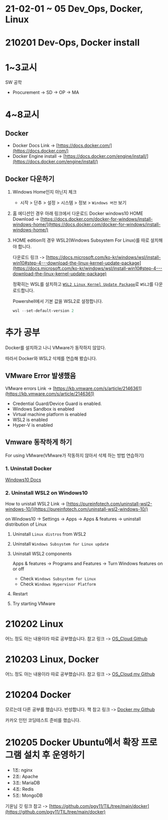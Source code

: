 # 21-02-01 ~ 05 Dev_Ops, Docker, Linux

# 210201 Dev-Ops, Docker install

# 1~3교시

SW 공학
- Procurement -> SD -> OP -> MA

# 4~8교시

## Docker

- Docker Docs Link -> [https://docs.docker.com/](https://docs.docker.com/)
- Docker Engine install -> [https://docs.docker.com/engine/install/](https://docs.docker.com/engine/install/)

## Docker 다운하기

1. Windows Home인지 아닌지 체크
   - 시작 > 단추 > 설정 > 시스템 > 정보 > `Windows 버전` 보기

2. 홈 에디션인 경우 아래 링크에서 다운로드
   Docker windows10 HOME Download -> [https://docs.docker.com/docker-for-windows/install-windows-home/](https://docs.docker.com/docker-for-windows/install-windows-home/)

3. HOME edition의 경우 WSL2(Windows Subsystem For Linux)를 따로 설치해야 합니다.

   다운로드 링크 -> [https://docs.microsoft.com/ko-kr/windows/wsl/install-win10#step-4---download-the-linux-kernel-update-package](https://docs.microsoft.com/ko-kr/windows/wsl/install-win10#step-4---download-the-linux-kernel-update-package)

   정확히는 WSL를 설치하고 [`WSL2 Linux Kernel Update Package`](https://docs.microsoft.com/ko-kr/windows/wsl/install-win10#step-4---download-the-linux-kernel-update-package)로 `WSL2`를 다운로드합니다.

   Powershell에서 기본 값을 WSL2로 설정합니다.

   ```powershell
   wsl --set-default-version 2
   ```

# 추가 공부

Docker를 설치하고 나니 VMware가 동작하지 않았다.

따라서 Docker와 WSL2 삭제를 연습해 봤습니다.

## VMware Error 발생했음

VMware errors Link -> [https://kb.vmware.com/s/article/2146361](https://kb.vmware.com/s/article/2146361)

- Credential Guard/Device Guard is enabled.
- Windows Sandbox is enabled
- Virtual machine platform is enabled
- WSL2 is enabled
- Hyper-V is enabled

## Vmware 동작하게 하기

For using VMware(VMware가 작동하지 않아서 삭제 하는 방법 연습하기)

### 1. Uninstall Docker

[Windows10 Docs](https://docs.microsoft.com/en-us/virtualization/windowscontainers/manage-docker/configure-docker-daemon#how-to-uninstall-docker)

### 2. Uninstall WSL2 on Windows10

How to unistall WSL2 Link -> [https://pureinfotech.com/uninstall-wsl2-windows-10/](https://pureinfotech.com/uninstall-wsl2-windows-10/)

on Windows10 -> Settings -> Apps -> Apps & features -> uninstall distribution of Linux

1. Uninstall `Linux distros` from WSL2
2. Uninstall `Windows Subsystem for Linux update`
3. Uninstall WSL2 components
   
   Apps & features -> Programs and Features -> Turn Windows features on or off
   - Check `Windows Subsystem for Linux`
   - Check `Windows Hypervisor Platform`
4. Restart
5. Try starting VMware

# 210202 Linux

어느 정도 아는 내용이라 따로 공부했습니다. 참고 링크 -> [OS_Cloud Github](https://github.com/wansang93/OS_Cloud/blob/master/%EC%9D%B4%EA%B2%83%EC%9D%B4%20%EB%A6%AC%EB%88%85%EC%8A%A4%EB%8B%A4/README.md)

# 210203 Linux, Docker

어느 정도 아는 내용이라 따로 공부했습니다. 참고 링크 -> [OS_Cloud my Github](https://github.com/wansang93/OS_Cloud/blob/master/%EC%9D%B4%EA%B2%83%EC%9D%B4%20%EB%A6%AC%EB%88%85%EC%8A%A4%EB%8B%A4/README.md)

# 210204 Docker

모르는데 다른 공부를 했습니다. 반성합니다. 책 참고 링크 -> [Docker my Github](https://github.com/wansang93/OS_Cloud/blob/master/%EB%8F%84%EC%BB%A4_%EC%BF%A0%EB%B2%84%EB%84%A4%ED%8B%B0%EC%8A%A4/README.md)

카카오 인턴 코딩테스트 준비를 했습니다.

# 210205 Docker Ubuntu에서 확장 프로그램 설치 후 운영하기

- 1조: nginx
- 2조: Apache
- 3조: MariaDB
- 4조: Redis
- 5조: MongoDB

기윤님 깃 링크 참고 -> [https://github.com/pgy11/TIL/tree/main/docker](https://github.com/pgy11/TIL/tree/main/docker)
